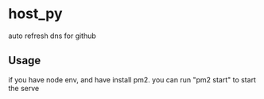 # host_py
auto refresh dns for github

## Usage

if you have node env, and have install pm2.
you can run "pm2 start" to start the serve 
